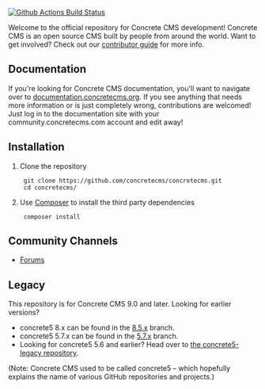 [![Github Actions Build Status](https://github.com/concretecms/concretecms/actions/workflows/phpunit.yml/badge.svg?branch=develop)](https://github.com/concretecms/concretecms/actions/workflows/phpunit.yml)

Welcome to the official repository for Concrete CMS development! Concrete CMS is an open source CMS built by people from 
around the world. Want to get involved? Check out our [contributor guide](https://github.com/concretecms/concretecms/blob/develop/CONTRIBUTING.md) for more info.

## Documentation 

If you're looking for Concrete CMS documentation, you'll want to navigate over to [documentation.concretecms.org](https://documentation.concretecms.org). 
If you see anything that needs more information or is just completely wrong, contributions are welcomed! 
Just log in to the documentation site with your community.concretecms.com account and edit away!

## Installation

1. Clone the repository

        git clone https://github.com/concretecms/concretecms.git
        cd concretecms/

2. Use [Composer](https://getcomposer.org/) to install the third party dependencies

        composer install


## Community Channels

* [Forums](https://forums.concretecms.org/)

## Legacy

This repository is for Concrete CMS 9.0 and later. Looking for earlier versions? 

* concrete5 8.x can be found in the [8.5.x](https://github.com/concretecms/concretecms/tree/8.5.x) branch.
* concrete5 5.7.x can be found in the [5.7.x](https://github.com/concretecms/concretecms/tree/5.7.x) branch.
* Looking for concrete5 5.6 and earlier? Head over to [the concrete5-legacy repository](http://github.com/concretecms/concrete5-legacy).

(Note: Concrete CMS used to be called concrete5 – which hopefully explains the name of various GitHub repositories and projects.)
